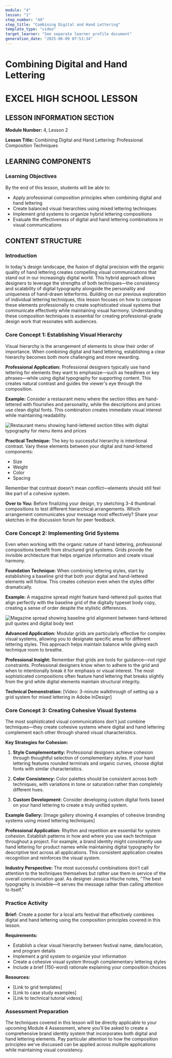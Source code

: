 ```yaml
---
module: "4"
lesson: "1"
step_number: "49"
step_title: "Combining Digital and Hand Lettering"
template_type: "video"
target_learner: "See separate learner profile document"
generation_date: "2025-06-09 07:53:34"
---
```


# Combining Digital and Hand Lettering

# EXCEL HIGH SCHOOL LESSON

## LESSON INFORMATION SECTION

**Module Number:** 4, Lesson 2

**Lesson Title:** Combining Digital and Hand Lettering: Professional Composition Techniques

## LEARNING COMPONENTS

### Learning Objectives

By the end of this lesson, students will be able to:

- Apply professional composition principles when combining digital and hand lettering
- Create balanced visual hierarchies using mixed lettering techniques
- Implement grid systems to organize hybrid lettering compositions
- Evaluate the effectiveness of digital and hand lettering combinations in visual communications

## CONTENT STRUCTURE

### Introduction

In today's design landscape, the fusion of digital precision with the organic quality of hand lettering creates compelling visual communications that stand out in our increasingly digital world. This hybrid approach allows designers to leverage the strengths of both techniques—the consistency and scalability of digital typography alongside the personality and uniqueness of hand-drawn letterforms. Building on our previous exploration of individual lettering techniques, this lesson focuses on how to compose these elements professionally to create sophisticated visual systems that communicate effectively while maintaining visual harmony. Understanding these composition techniques is essential for creating professional-grade design work that resonates with audiences.

### Core Concept 1: Establishing Visual Hierarchy

Visual hierarchy is the arrangement of elements to show their order of importance. When combining digital and hand lettering, establishing a clear hierarchy becomes both more challenging and more rewarding.

**Professional Application:**
Professional designers typically use hand lettering for elements they want to emphasize—such as headlines or key phrases—while using digital typography for supporting content. This creates natural contrast and guides the viewer's eye through the composition. 

**Example:** Consider a restaurant menu where the section titles are hand-lettered with flourishes and personality, while the descriptions and prices use clean digital fonts. This combination creates immediate visual interest while maintaining readability.

![Restaurant menu showing hand-lettered section titles with digital typography for menu items and prices](image_placeholder_menu_hierarchy.jpg)

**Practical Technique:**
The key to successful hierarchy is intentional contrast. Vary these elements between your digital and hand-lettered components:
- Size
- Weight
- Color
- Spacing

Remember that contrast doesn't mean conflict—elements should still feel like part of a cohesive system. 

**Over to You:**
Before finalizing your design, try sketching 3-4 thumbnail compositions to test different hierarchical arrangements. Which arrangement communicates your message most effectively? Share your sketches in the discussion forum for peer feedback.

### Core Concept 2: Implementing Grid Systems

Even when working with the organic nature of hand lettering, professional compositions benefit from structured grid systems. Grids provide the invisible architecture that helps organize information and create visual harmony.

**Foundation Technique:**
When combining lettering styles, start by establishing a baseline grid that both your digital and hand-lettered elements will follow. This creates cohesion even when the styles differ dramatically. 

**Example:** A magazine spread might feature hand-lettered pull quotes that align perfectly with the baseline grid of the digitally typeset body copy, creating a sense of order despite the stylistic differences.

![Magazine spread showing baseline grid alignment between hand-lettered pull quotes and digital body text](image_placeholder_grid_system.jpg)

**Advanced Application:**
Modular grids are particularly effective for complex visual systems, allowing you to designate specific areas for different lettering styles. This approach helps maintain balance while giving each technique room to breathe. 

**Professional Insight:**
Remember that grids are tools for guidance—not rigid constraints. Professional designers know when to adhere to the grid and when to intentionally break it for emphasis or visual interest. The most sophisticated compositions often feature hand lettering that breaks slightly from the grid while digital elements maintain structural integrity.

**Technical Demonstration:**
[Video: 3-minute walkthrough of setting up a grid system for mixed lettering in Adobe InDesign]

### Core Concept 3: Creating Cohesive Visual Systems

The most sophisticated visual communications don't just combine techniques—they create cohesive systems where digital and hand lettering complement each other through shared visual characteristics.

**Key Strategies for Cohesion:**

1. **Style Complementarity:**
   Professional designers achieve cohesion through thoughtful selection of complementary styles. If your hand lettering features rounded terminals and organic curves, choose digital fonts with similar characteristics.

2. **Color Consistency:**
   Color palettes should be consistent across both techniques, with variations in tone or saturation rather than completely different hues. 

3. **Custom Development:**
   Consider developing custom digital fonts based on your hand lettering to create a truly unified system.

**Example Gallery:**
[Image gallery showing 4 examples of cohesive branding systems using mixed lettering techniques]

**Professional Application:**
Rhythm and repetition are essential for system cohesion. Establish patterns in how and where you use each technique throughout a project. For example, a brand identity might consistently use hand lettering for product names while maintaining digital typography for descriptive text across all applications. This consistent application creates recognition and reinforces the visual system.

**Industry Perspective:**
The most successful combinations don't call attention to the techniques themselves but rather use them in service of the overall communication goal. As designer Jessica Hische notes, "The best typography is invisible—it serves the message rather than calling attention to itself."

### Practice Activity

**Brief:** Create a poster for a local arts festival that effectively combines digital and hand lettering using the composition principles covered in this lesson.

**Requirements:**
- Establish a clear visual hierarchy between festival name, date/location, and program details
- Implement a grid system to organize your information
- Create a cohesive visual system through complementary lettering styles
- Include a brief (150-word) rationale explaining your composition choices

**Resources:**
- [Link to grid templates]
- [Link to case study examples]
- [Link to technical tutorial videos]

### Assessment Preparation

The techniques covered in this lesson will be directly applicable to your upcoming Module 4 Assessment, where you'll be asked to create a comprehensive brand identity system that incorporates both digital and hand lettering elements. Pay particular attention to how the composition principles we've discussed can be applied across multiple applications while maintaining visual consistency.